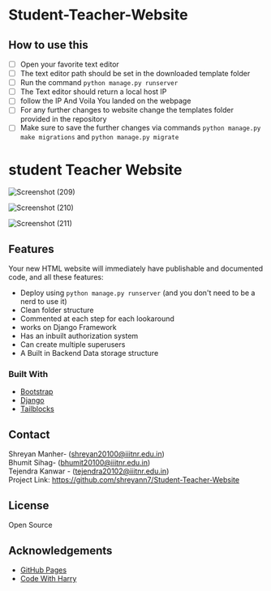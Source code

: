 # Student-Teacher-Website
## How to use this

- [ ] Open your favorite text editor 
 - [ ] The text editor path should be set in the downloaded template folder
 - [ ] Run the command ``` python manage.py runserver ```
 - [ ] The Text editor should return a local host IP
 - [ ] follow the IP And Voila You landed on the webpage
 - [ ] For any further changes to website change the templates folder provided in the repository
  - [ ] Make sure to save the further changes via commands ``` python manage.py make migrations ``` and ``` python manage.py migrate ```

# student Teacher Website
![Screenshot (209)](https://user-images.githubusercontent.com/86298991/123779090-6d737a80-d8ef-11eb-9fbc-3fa418894d2e.png)

![Screenshot (210)](https://user-images.githubusercontent.com/86298991/123779119-75cbb580-d8ef-11eb-88f5-cb7b5b6b0537.png)

![Screenshot (211)](https://user-images.githubusercontent.com/86298991/123779131-77957900-d8ef-11eb-865a-b6d1681b9680.png)

 
## Features

Your new HTML website will immediately have publishable and documented code, and all these features:

 - Deploy using `python manage.py runserver` (and you don't need to be a nerd to use it)
 - Clean folder structure
 - Commented at each step for each lookaround
 - works on Django Framework
 - Has an inbuilt authorization system
 - Can create multiple superusers
 - A Built in Backend Data storage structure
 
 ### Built With

* [Bootstrap](https://getbootstrap.com)
* [Django](https://www.djangoproject.com/)
* [Tailblocks](https://tailblocks.cc)


## Contact

Shreyan Manher- (shreyan20100@iiitnr.edu.in)  
Bhumit Sihag- (bhumit20100@iiitnr.edu.in)  
Tejendra Kanwar - (tejendra20102@iiitnr.edu.in)  
Project Link: https://github.com/shreyann7/Student-Teacher-Website



## License
Open Source


## Acknowledgements
* [GitHub Pages](https://pages.github.com)
* [Code With Harry](https://www.youtube.com/playlist?list=PLu0W_9lII9agiCUZYRsvtGTXdxkzPyItg)
